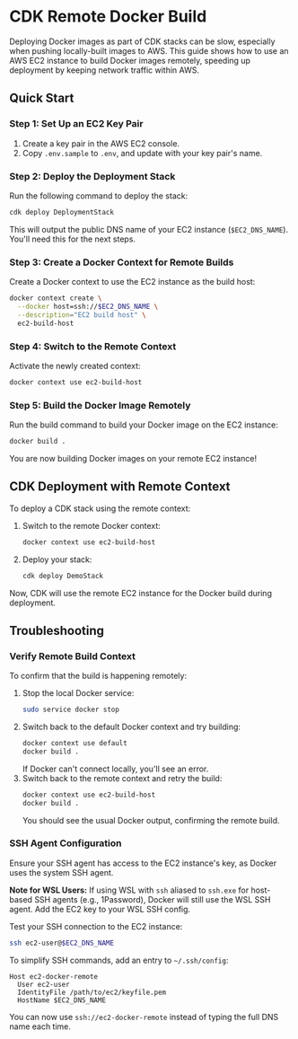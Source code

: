 # CDK Remote Docker Build

Deploying Docker images as part of CDK stacks can be slow, especially when pushing locally-built images to AWS. This guide shows how to use an AWS EC2 instance to build Docker images remotely, speeding up deployment by keeping network traffic within AWS.

## Quick Start

### Step 1: Set Up an EC2 Key Pair
1. Create a key pair in the AWS EC2 console.
2. Copy `.env.sample` to `.env`, and update with your key pair's name.

### Step 2: Deploy the Deployment Stack
Run the following command to deploy the stack:
```bash
cdk deploy DeploymentStack
```
This will output the public DNS name of your EC2 instance (`$EC2_DNS_NAME`). You'll need this for the next steps.

### Step 3: Create a Docker Context for Remote Builds
Create a Docker context to use the EC2 instance as the build host:
```bash
docker context create \
  --docker host=ssh://$EC2_DNS_NAME \
  --description="EC2 build host" \
  ec2-build-host
```

### Step 4: Switch to the Remote Context
Activate the newly created context:
```bash
docker context use ec2-build-host
```

### Step 5: Build the Docker Image Remotely
Run the build command to build your Docker image on the EC2 instance:
```bash
docker build .
```

You are now building Docker images on your remote EC2 instance!

## CDK Deployment with Remote Context
To deploy a CDK stack using the remote context:
1. Switch to the remote Docker context:
   ```bash
   docker context use ec2-build-host
   ```
2. Deploy your stack:
   ```bash
   cdk deploy DemoStack
   ```
Now, CDK will use the remote EC2 instance for the Docker build during deployment.

## Troubleshooting

### Verify Remote Build Context
To confirm that the build is happening remotely:
1. Stop the local Docker service:
   ```bash
   sudo service docker stop
   ```
2. Switch back to the default Docker context and try building:
   ```bash
   docker context use default
   docker build .
   ```
   If Docker can't connect locally, you'll see an error.
3. Switch back to the remote context and retry the build:
   ```bash
   docker context use ec2-build-host
   docker build .
   ```
   You should see the usual Docker output, confirming the remote build.

### SSH Agent Configuration
Ensure your SSH agent has access to the EC2 instance's key, as Docker uses the system SSH agent.

**Note for WSL Users:** If using WSL with `ssh` aliased to `ssh.exe` for host-based SSH agents (e.g., 1Password), Docker will still use the WSL SSH agent. Add the EC2 key to your WSL SSH config.

Test your SSH connection to the EC2 instance:
```bash
ssh ec2-user@$EC2_DNS_NAME
```
To simplify SSH commands, add an entry to `~/.ssh/config`:
```ssh-config
Host ec2-docker-remote
  User ec2-user
  IdentityFile /path/to/ec2/keyfile.pem
  HostName $EC2_DNS_NAME
```
You can now use `ssh://ec2-docker-remote` instead of typing the full DNS name each time.
